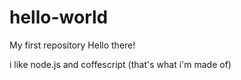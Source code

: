 # hello-world
My first repository
Hello there!

i like node.js and coffescript (that's what i'm made of)

